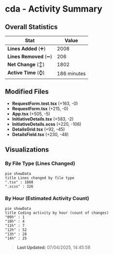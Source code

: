 # cda - Activity Summary 

## Overall Statistics

| Stat                   | Value                                                             |
| ---------------------- | ----------------------------------------------------------------- |
| **Lines Added** (➕)   | 2008                                          |
| **Lines Removed** (➖) | 206                                        |
| **Net Change** (↕)    | 1802                |
| **Active Time** (⌚)   | 186 minutes |


## Modified Files
- **RequestForm.test.tsx** (+163, -0)
- **RequestForm.tsx** (+215, -0)
- **App.tsx** (+505, -5)
- **InitiativeDetails.tsx** (+583, -2)
- **InitiativeDetails.scss** (+220, -106)
- **DetailsGrid.tsx** (+92, -45)
- **DetailsField.tsx** (+230, -48)

## Visualizations

### By File Type (Lines Changed)

```mermaid
pie showData
title Lines changed by file type
".tsx" : 1888
".scss" : 326
```

### By Hour (Estimated Activity Count)

```mermaid
pie showData
title Coding activity by hour (count of changes)
"09h" : 1
"10h" : 4
"11h" : 7
"12h" : 52
"13h" : 28
"14h" : 25
```


> **Last Updated:** 07/04/2025, 14:45:58